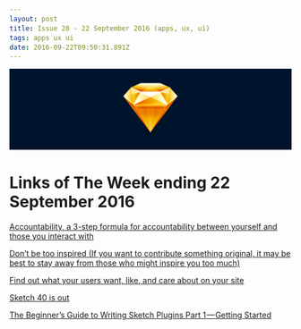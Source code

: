 ```yaml
---
layout: post
title: Issue 20 - 22 September 2016 (apps, ux, ui)
tags: apps ux ui
date: 2016-09-22T09:50:31.891Z
---
```

![Sketch 40 is out](/assets/uploads/issue-20.png "Sketch 40 is out")

# Links of The Week ending 22 September 2016

<a href="https://medium.com/@danielmall/accountability-e64e18e4cfce?mc_cid=ac9c1e1647&amp;mc_eid=39a94827d6#.mgf1exhnj" target="_blank">Accountability, a 3-step formula for accountability between yourself and those you interact with</a>

<a href="https://m.signalvnoise.com/dont-be-too-inspired-178c32dc53db#.vxafvzutb" target="_blank">Don’t be too inspired (If you want to contribute something original, it may be best to stay away from those who might inspire you too much)</a>

<a href="https://www.hotjar.com" target="_blank">Find out what your users want, like, and care about on your site</a>

<a href="https://www.sketchapp.com/support/updates/sketch-40" target="_blank">Sketch 40 is out</a>

<a href="https://medium.com/@marianomike/the-beginners-guide-to-writing-sketch-plugins-part-1-28a5e3f01c68?mc_cid=ac9c1e1647&amp;mc_eid=39a94827d6#.djikh7j86" target="_blank">The Beginner’s Guide to Writing Sketch Plugins Part 1 — Getting Started</a>